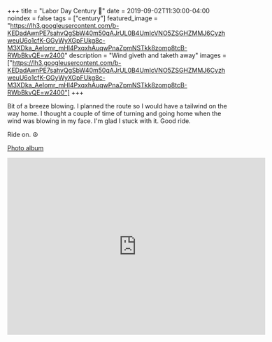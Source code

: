 +++
title =  "Labor Day Century 💯"
date = 2019-09-02T11:30:00-04:00
noindex = false
tags = ["century"]
featured_image = "https://lh3.googleusercontent.com/b-KEDadAwnPE7sahvQgSbW40m50qAJrUL0B4UmlcVNO5ZSGHZMMJ6CyzhweuU6o1cfK-GGyWyXGpFUkg8c-M3XDka_AeIomr_mHl4PxqxhAuqwPnaZpmNSTkk8zomp8tcB-RWbBkvQE=w2400"
description = "Wind giveth and taketh away"
images = ["https://lh3.googleusercontent.com/b-KEDadAwnPE7sahvQgSbW40m50qAJrUL0B4UmlcVNO5ZSGHZMMJ6CyzhweuU6o1cfK-GGyWyXGpFUkg8c-M3XDka_AeIomr_mHl4PxqxhAuqwPnaZpmNSTkk8zomp8tcB-RWbBkvQE=w2400"]
+++

Bit of a breeze blowing. I planned the route so I would have a tailwind on the way home. I thought a couple of time of turning and going home when the wind was blowing in my face. I'm glad I stuck with it. Good ride.

Ride on. ☮

[Photo album](https://photos.app.goo.gl/RjivPEzWatgvbHre9)

<iframe height='405' width='590' frameborder='0' allowtransparency='true' scrolling='no' src='https://www.strava.com/activities/2673464181/embed/b8cc0da49611f8c4422da8e530a6952dd4cad753'></iframe>
